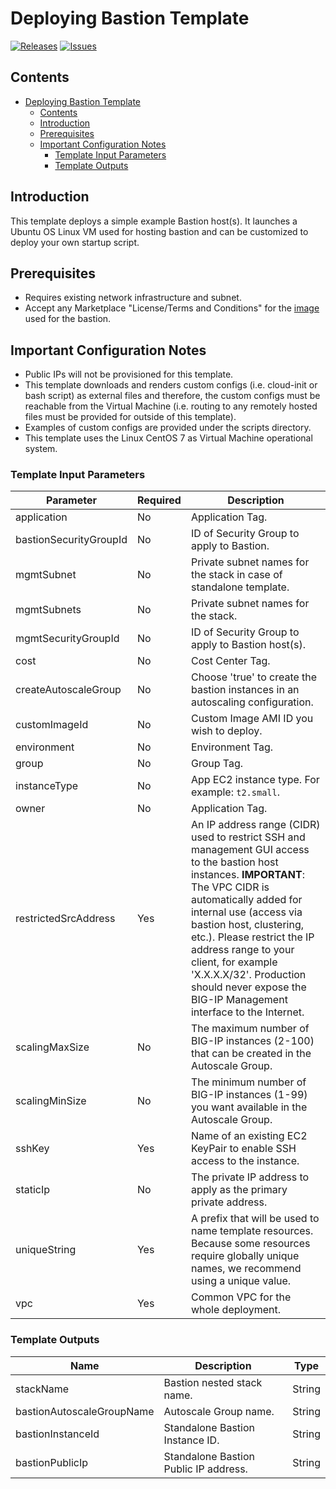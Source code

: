 
# Deploying Bastion Template

[![Releases](https://img.shields.io/github/release/f5networks/f5-aws-cloudformation-v2.svg)](https://github.com/f5networks/f5-aws-cloudformation-v2/releases)
[![Issues](https://img.shields.io/github/issues/f5networks/f5-aws-cloudformation-v2.svg)](https://github.com/f5networks/f5-aws-cloudformation-v2/issues)

## Contents

- [Deploying Bastion Template](#deploying-bastion-template)
  - [Contents](#contents)
  - [Introduction](#introduction)
  - [Prerequisites](#prerequisites)
  - [Important Configuration Notes](#important-configuration-notes)
    - [Template Input Parameters](#template-input-parameters)
    - [Template Outputs](#template-outputs)

## Introduction

This template deploys a simple example Bastion host(s). It launches a Ubuntu OS Linux VM used for hosting bastion and can be customized to deploy your own startup script.


## Prerequisites

- Requires existing network infrastructure and subnet.
- Accept any Marketplace "License/Terms and Conditions" for the [image](https://aws.amazon.com/marketplace/pp/B00O7WM7QW) used for the bastion.

## Important Configuration Notes

- Public IPs will not be provisioned for this template.
- This template downloads and renders custom configs (i.e. cloud-init or bash script) as external files and therefore, the custom configs must be reachable from the Virtual Machine (i.e. routing to any remotely hosted files must be provided for outside of this template).
- Examples of custom configs are provided under the scripts directory.
- This template uses the Linux CentOS 7 as Virtual Machine operational system.


### Template Input Parameters

| Parameter | Required | Description |
| --- | --- | --- |
| application | No | Application Tag. |
| bastionSecurityGroupId | No | ID of Security Group to apply to Bastion. |
| mgmtSubnet | No | Private subnet names for the stack in case of standalone template. |
| mgmtSubnets | No | Private subnet names for the stack. |
| mgmtSecurityGroupId | No | ID of Security Group to apply to Bastion host(s). |
| cost | No | Cost Center Tag. |
| createAutoscaleGroup | No | Choose 'true' to create the bastion instances in an autoscaling configuration. |
| customImageId | No | Custom Image AMI ID you wish to deploy. |
| environment | No | Environment Tag. |
| group | No | Group Tag. |
| instanceType | No | App EC2 instance type. For example: `t2.small`. |
| owner | No | Application Tag. |
| restrictedSrcAddress | Yes | An IP address range (CIDR) used to restrict SSH and management GUI access to the bastion host instances. **IMPORTANT**: The VPC CIDR is automatically added for internal use (access via bastion host, clustering, etc.). Please restrict the IP address range to your client, for example 'X.X.X.X/32'. Production should never expose the BIG-IP Management interface to the Internet. |
| scalingMaxSize | No | The maximum number of BIG-IP instances (2-100) that can be created in the Autoscale Group. |
| scalingMinSize | No | The minimum number of BIG-IP instances (1-99) you want available in the Autoscale Group. |
| sshKey | Yes | Name of an existing EC2 KeyPair to enable SSH access to the instance. |
| staticIp | No | The private IP address to apply as the primary private address. |
| uniqueString | Yes | A prefix that will be used to name template resources. Because some resources require globally unique names, we recommend using a unique value. |
| vpc | Yes | Common VPC for the whole deployment. |

### Template Outputs

| Name | Description | Type |
| --- | --- | --- |
| stackName | Bastion nested stack name. | String |
| bastionAutoscaleGroupName | Autoscale Group name. | String |
| bastionInstanceId | Standalone Bastion Instance ID. | String |
| bastionPublicIp | Standalone Bastion Public IP address. | String |
